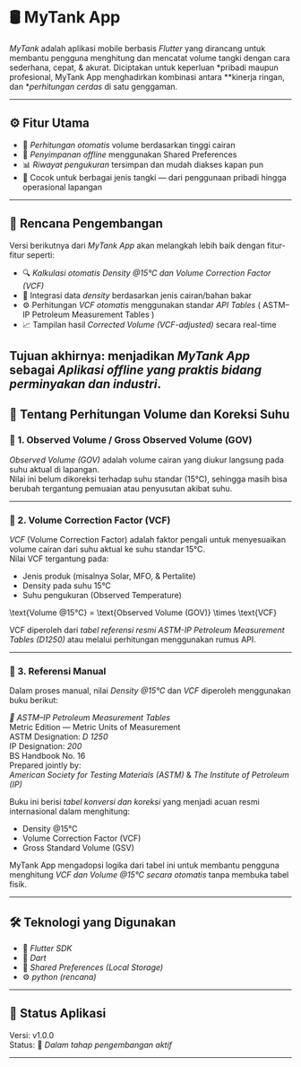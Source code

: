 # 🛢 MyTank App

*MyTank* adalah aplikasi mobile berbasis *Flutter* yang dirancang untuk membantu pengguna menghitung dan mencatat volume tangki dengan cara sederhana, cepat, & akurat. 
Diciptakan untuk keperluan *pribadi maupun profesional, MyTank App menghadirkan kombinasi antara **kinerja ringan, dan **perhitungan cerdas* di satu genggaman.

---

## ⚙ Fitur Utama
- 📏 *Perhitungan otomatis* volume berdasarkan tinggi cairan  
- 💾 *Penyimpanan offline* menggunakan Shared Preferences  
- 📊 *Riwayat pengukuran* tersimpan dan mudah diakses kapan pun   
- 🧮 Cocok untuk berbagai jenis tangki — dari penggunaan pribadi hingga operasional lapangan  

---

## 🚀 Rencana Pengembangan
Versi berikutnya dari *MyTank App* akan melangkah lebih baik dengan fitur-fitur seperti:
- 🔍 *Kalkulasi otomatis Density @15°C dan Volume Correction Factor (VCF)*
- 📡 Integrasi data *density* berdasarkan jenis cairan/bahan bakar
- ⚙ Perhitungan *VCF otomatis* menggunakan standar *API Tables* ( ASTM–IP Petroleum Measurement Tables )
- 📈 Tampilan hasil *Corrected Volume (VCF-adjusted)* secara real-time  

Tujuan akhirnya: menjadikan *MyTank App* sebagai *Aplikasi offline yang praktis bidang perminyakan dan industri*.
---

## 🧮 Tentang Perhitungan Volume dan Koreksi Suhu

### 🔸 1. Observed Volume / Gross Observed Volume (GOV)
*Observed Volume (GOV)* adalah volume cairan yang diukur langsung pada suhu aktual di lapangan.  
Nilai ini belum dikoreksi terhadap suhu standar (15°C), sehingga masih bisa berubah tergantung pemuaian atau penyusutan akibat suhu.

---

### 🔸 2. Volume Correction Factor (VCF)
*VCF* (Volume Correction Factor) adalah faktor pengali untuk menyesuaikan volume cairan dari suhu aktual ke suhu standar 15°C.  
Nilai VCF tergantung pada:
- Jenis produk (misalnya Solar, MFO, & Pertalite)
- Density pada suhu 15°C  
- Suhu pengukuran (Observed Temperature)

\text{Volume @15°C} = \text{Observed Volume (GOV)} \times \text{VCF}


VCF diperoleh dari *tabel referensi resmi ASTM-IP Petroleum Measurement Tables (D1250)* atau melalui perhitungan menggunakan rumus API.

---

### 🔸 3. Referensi Manual
Dalam proses manual, nilai *Density @15°C* dan *VCF* diperoleh menggunakan buku berikut:

*📘 ASTM–IP Petroleum Measurement Tables*  
Metric Edition — Metric Units of Measurement  
ASTM Designation: *D 1250*  
IP Designation: *200*  
BS Handbook No. 16  
Prepared jointly by:  
*American Society for Testing Materials (ASTM)* & *The Institute of Petroleum (IP)*  

Buku ini berisi *tabel konversi dan koreksi* yang menjadi acuan resmi internasional dalam menghitung:
- Density @15°C  
- Volume Correction Factor (VCF)  
- Gross Standard Volume (GSV)  

MyTank App mengadopsi logika dari tabel ini untuk membantu pengguna menghitung *VCF dan Volume @15°C secara otomatis* tanpa membuka tabel fisik.

---

## 🛠 Teknologi yang Digunakan
- 💙 *Flutter SDK*
- 🔸 *Dart*
- 💾 *Shared Preferences (Local Storage)*  
- ⚙ *python (rencana)*

---

## 📲 Status Aplikasi
Versi: v1.0.0  
Status: 🚧 *Dalam tahap pengembangan aktif*

---
